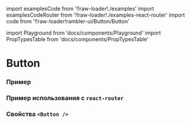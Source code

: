 import examplesCode from '!!raw-loader!./examples'
import examplesCodeRouter from '!!raw-loader!./examples-react-router'
import code from '!!raw-loader!rambler-ui/Button/Button'

import Playground from 'docs/components/Playground'
import PropTypesTable from 'docs/components/PropTypesTable'

# Button

### Пример
<Playground code={examplesCode} />

### Пример использования с `react-router`
<Playground code={examplesCodeRouter} canEdit={false} showPreview={false} />

### Свойства `<Button />`
<PropTypesTable code={code} />

